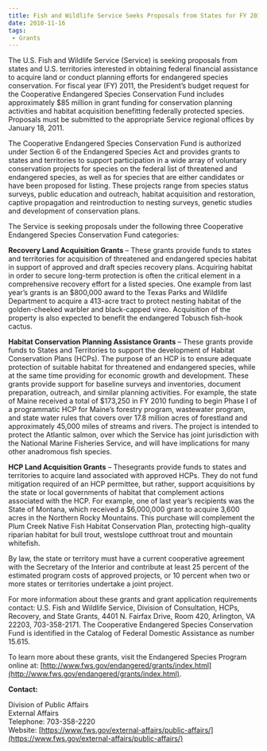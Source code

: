 ```yaml
---
title: Fish and Wildlife Service Seeks Proposals from States for FY 2011 Endangered Species Grants
date: 2010-11-16
tags:
 - Grants
---
```


The U.S. Fish and Wildlife Service (Service) is seeking proposals from states and U.S. territories interested in obtaining federal financial assistance to acquire land or conduct planning efforts for endangered species conservation. For fiscal year (FY) 2011, the President’s budget request for the Cooperative Endangered Species Conservation Fund includes approximately $85 million in grant funding for conservation planning activities and habitat acquisition benefitting federally protected species. Proposals must be submitted to the appropriate Service regional offices by January 18, 2011.

The Cooperative Endangered Species Conservation Fund is authorized under Section 6 of the Endangered Species Act and provides grants to states and territories to support participation in a wide array of voluntary conservation projects for species on the federal list of threatened and endangered species, as well as for species that are either candidates or have been proposed for listing. These projects range from species status surveys, public education and outreach, habitat acquisition and restoration, captive propagation and reintroduction to nesting surveys, genetic studies and development of conservation plans.

The Service is seeking proposals under the following three Cooperative Endangered Species Conservation Fund categories:

**Recovery Land Acquisition Grants** – These grants provide funds to states and territories for acquisition of threatened and endangered species habitat in support of approved and draft species recovery plans. Acquiring habitat in order to secure long-term protection is often the critical element in a comprehensive recovery effort for a listed species. One example from last year’s grants is an $800,000 award to the Texas Parks and Wildlife Department to acquire a 413-acre tract to protect nesting habitat of the golden-cheeked warbler and black-capped vireo. Acquisition of the property is also expected to benefit the endangered Tobusch fish-hook cactus.

**Habitat Conservation Planning Assistance Grants** – These grants provide funds to States and Territories to support the development of Habitat Conservation Plans (HCPs). The purpose of an HCP is to ensure adequate protection of suitable habitat for threatened and endangered species, while at the same time providing for economic growth and development. These grants provide support for baseline surveys and inventories, document preparation, outreach, and similar planning activities. For example, the state of Maine received a total of $173,250 in FY 2010 funding to begin Phase I of a programmatic HCP for Maine’s forestry program, wastewater program, and state water rules that covers over 17.8 million acres of forestland and approximately 45,000 miles of streams and rivers. The project is intended to protect the Atlantic salmon, over which the Service has joint jurisdiction with the National Marine Fisheries Service, and will have implications for many other anadromous fish species.

**HCP Land Acquisition Grants** – Thesegrants provide funds to states and territories to acquire land associated with approved HCPs. They do not fund mitigation required of an HCP permittee, but rather, support acquisitions by the state or local governments of habitat that complement actions associated with the HCP. For example, one of last year’s recipients was the State of Montana, which received a $6,000,000 grant to acquire 3,600 acres in the Northern Rocky Mountains. This purchase will complement the Plum Creek Native Fish Habitat Conservation Plan, protecting high-quality riparian habitat for bull trout, westslope cutthroat trout and mountain whitefish.

By law, the state or territory must have a current cooperative agreement with the Secretary of the Interior and contribute at least 25 percent of the estimated program costs of approved projects, or 10 percent when two or more states or territories undertake a joint project.           

For more information about these grants and grant application requirements contact: U.S. Fish and Wildlife Service, Division of Consultation, HCPs, Recovery, and State Grants, 4401 N. Fairfax Drive, Room 420, Arlington, VA 22203, 703-358-2171\. The Cooperative Endangered Species Conservation Fund is identified in the Catalog of Federal Domestic Assistance as number 15.615.

To learn more about these grants, visit the Endangered Species Program online at: [http://www.fws.gov/endangered/grants/index.html](http://www.fws.gov/endangered/grants/index.html).

**Contact:**

Division of Public Affairs  
External Affairs  
Telephone: 703-358-2220  
Website: [https://www.fws.gov/external-affairs/public-affairs/](https://www.fws.gov/external-affairs/public-affairs/)
